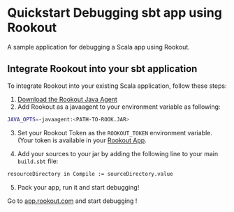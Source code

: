 # Quickstart Debugging sbt app using Rookout

A sample application for debugging a Scala app using Rookout.

## Integrate Rookout into your sbt application

To integrate Rookout into your existing Scala application, follow these steps:

1. [Download the Rookout Java Agent](http://repository.sonatype.org/service/local/artifact/maven/redirect?r=central-proxy&g=com.rookout&a=rook&v=LATEST)
2. Add Rookout as a javaagent to your environment variable as following:
```bash
JAVA_OPTS=-javaagent:<PATH-TO-ROOK.JAR>
```
3. Set your Rookout Token as the `ROOKOUT_TOKEN` environment variable. (Your token is available in your [Rookout App](app.rookout.com).

4. Add your sources to your jar by adding the following line to your main `build.sbt` file:
```bash
resourceDirectory in Compile := sourceDirectory.value
```
5. Pack your app, run it and start debugging!  

Go to [app.rookout.com](https://app.rookout.com) and start debugging !

[Java + Rookout]: https://docs.rookout.com/docs/sdk-setup.html
